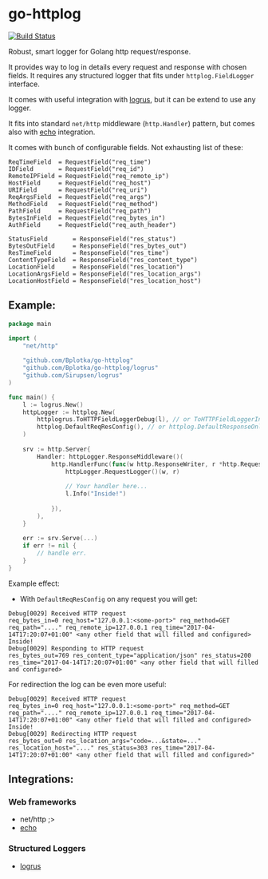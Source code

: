 # go-httplog

[![Build Status](https://travis-ci.org/Bplotka/go-httplog.svg?branch=master)](https://travis-ci.org/Bplotka/go-httplog)

Robust, smart logger for Golang http request/response.

It provides way to log in details every request and response with chosen fields. It
requires any structured logger that fits under `httplog.FieldLogger` interface.

It comes with useful integration with [logrus]("github.com/Sirupsen/logrus"), but it can be extend to use any logger.

It fits into standard `net/http` middleware (`http.Handler`) pattern, but comes also with [echo]("github.com/labstack/echo") integration.

It comes with bunch of configurable fields. Not exhausting list of these:

```
ReqTimeField  = RequestField("req_time")
IDField       = RequestField("req_id")
RemoteIPField = RequestField("req_remote_ip")
HostField     = RequestField("req_host")
URIField      = RequestField("req_uri")
ReqArgsField  = RequestField("req_args")
MethodField   = RequestField("req_method")
PathField     = RequestField("req_path")
BytesInField  = RequestField("req_bytes_in")
AuthField     = RequestField("req_auth_header")

StatusField       = ResponseField("res_status")
BytesOutField     = ResponseField("res_bytes_out")
ResTimeField      = ResponseField("res_time")
ContentTypeField  = ResponseField("res_content_type")
LocationField     = ResponseField("res_location")
LocationArgsField = ResponseField("res_location_args")
LocationHostField = ResponseField("res_location_host")
```

## Example:

```go
package main

import (
    "net/http"
    
    "github.com/Bplotka/go-httplog"
    "github.com/Bplotka/go-httplog/logrus"
    "github.com/Sirupsen/logrus"
)

func main() {
    l := logrus.New()
    httpLogger := httplog.New(
        httplogrus.ToHTTPFieldLoggerDebug(l), // or ToHTTPFieldLoggerInfo if you want these logs to be in Info level.
        httplog.DefaultReqResConfig(), // or httplog.DefaultResponseOnlyConfig() for only log line per response. 
    )
    
    srv := http.Server{
        Handler: httpLogger.ResponseMiddleware()(
            http.HandlerFunc(func(w http.ResponseWriter, r *http.Request) {
                httpLogger.RequestLogger()(w, r)
            
                // Your handler here...
                l.Info("Inside!")
            
            }),
        ),
    }
    
    err := srv.Serve(...)
    if err != nil {
        // handle err.
    }
}
```

Example effect: 

* With `DefaultReqResConfig` on any request you will get:
```
Debug[0029] Received HTTP request                         req_bytes_in=0 req_host="127.0.0.1:<some-port>" req_method=GET req_path="...." req_remote_ip=127.0.0.1 req_time="2017-04-14T17:20:07+01:00" <any other field that will filled and configured>
Inside!
Debug[0029] Responding to HTTP request                    res_bytes_out=769 res_content_type="application/json" res_status=200 res_time="2017-04-14T17:20:07+01:00" <any other field that will filled and configured>
```

For redirection the log can be even more useful:
```
Debug[0029] Received HTTP request                         req_bytes_in=0 req_host="127.0.0.1:<some-port>" req_method=GET req_path="...." req_remote_ip=127.0.0.1 req_time="2017-04-14T17:20:07+01:00" <any other field that will filled and configured>
Inside!
Debug[0029] Redirecting HTTP request                      res_bytes_out=0 res_location_args="code=...&state=..." res_location_host="...." res_status=303 res_time="2017-04-14T17:20:07+01:00" <any other field that will filled and configured>" 
```

## Integrations:

### Web frameworks
* net/http ;>
* [echo](echo/middleware.go)

### Structured Loggers
* [logrus](logrus/log.go)
